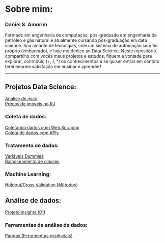 # Sobre mim:
<h3>Daniel S. Amorim</h3>
Formado em engenharia de computação, pós-graduado em engenharia de petróleo e gás natural e atualmente cursando pós-graduação em data science. Sou amante de tecnolgias, criei um sistema de automação sem fio próprio (embarcado), e hoje me dedico ao Data Science. Neste repositório compartilho com vocês meus projetos e estudos, fiquem a vontade para explorar, contribuir, (+, /, *) os conhecimentos e se quiser entrar em contato terei enorme satisfação em ensinar e aprender!
<hr>

## Projetos Data Science:

<a href='https://github.com/dev-daniel-amorim/Data_science-Analise-de-risco'> Análise de risco </a><br>
<a href='https://github.com/dev-daniel-amorim/DS-Machine_learning'> Preços de imóveis no RJ </a><br>

### Coleta de dados:

<a href='https://github.com/dev-daniel-amorim/Coleta_de_dados-WebScraping'> Coletando dados com Web Scraping </a><br>
<a href='https://github.com/dev-daniel-amorim/Coleta_de_dados-APIs'> Coleta de dados com APIs </a><br>

### Tratamento de dados:

<a href='https://github.com/dev-daniel-amorim/DS-Variaveis_Dummies'> Variáveis Dummies </a><br>
<a href='https://github.com/dev-daniel-amorim/DS-Balanceamento_de_classes/blob/main/README.md'> Balanceamento de classes </a><br>

### Machine Learning:

<a href='https://github.com/dev-daniel-amorim/ML-Tecnicas'> Holdout/Cross Validation (Métodos) </a>


## Análise de dados:

[Projeto insights (01)](https://github.com/dev-daniel-amorim/AD-Projeto_Insights_01)

### Ferramentas de análise de dados:

<a href='https://github.com/dev-daniel-amorim/Analise_de_dados-Ferramentas'> Pandas (Ferramentas essênciais)</a><br>


